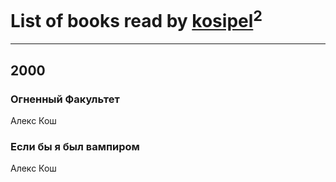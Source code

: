 # List of books read by [kosipel](https://plus.google.com/u/0/111527709134336877181/)<sup>2</sup>
---

## 2000

### Огненный Факультет
Алекс Кош


### Если бы я был вампиром
Алекс Кош



